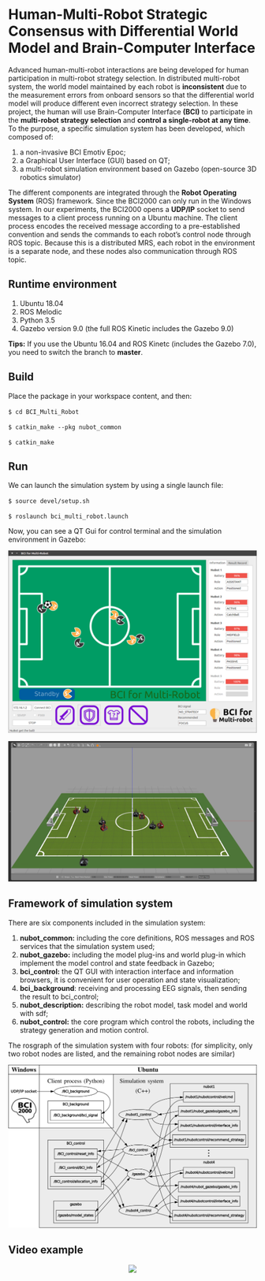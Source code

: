 # Human-Multi-Robot Strategic Consensus with Differential World Model and Brain-Computer Interface
Advanced human-multi-robot interactions are being developed for human participation in multi-robot strategy selection. In distributed multi-robot system, the world model maintained by each robot is **inconsistent** due to the measurement errors from onboard sensors so that the differential world model will produce different even incorrect strategy selection. In these project, the human will use Brain-Computer Interface **(BCI)** to participate in the **multi-robot strategy selection** and **control a single-robot at any time**. To the purpose, a specific simulation system has been developed, which composed of: 

1. a non-invasive BCI Emotiv Epoc; 
2. a Graphical User Interface (GUI) based on QT;
3. a multi-robot simulation environment based on Gazebo (open-source 3D robotics simulator)

The different components are integrated through the **Robot Operating System** (ROS) framework. Since the BCI2000 can only run in the Windows system. In our experiments, the BCI2000 opens a **UDP/IP** socket to send messages to a client process running on a Ubuntu machine. The client process encodes the received message according to a pre-established convention and sends the commands to each robot’s control node through ROS topic. Because this is a distributed MRS, each robot in the environment is a separate node, and these nodes also communication through ROS topic.

## Runtime environment

1. Ubuntu 18.04
2. ROS Melodic
3. Python 3.5
4. Gazebo version 9.0 (the full ROS Kinetic includes the Gazebo 9.0)

**Tips:** If you use the Ubuntu 16.04 and ROS Kinetc (includes the Gazebo 7.0), you need to switch the branch to **master**.

## Build

Place the package in your workspace content, and then:

`$ cd BCI_Multi_Robot`

`$ catkin_make --pkg nubot_common`

`$ catkin_make`

## Run

We can launch the simulation system by using a single launch file:

`$ source devel/setup.sh`

`$ roslaunch bci_multi_robot.launch `

Now, you can see a QT Gui for control terminal and the simulation environment in Gazebo:

![](image/BCI_display.png)

![](image/Gazebo_display.png) 

## Framework of simulation system

There are six components included in the simulation system:

1. **nubot_common:**  including the core definitions, ROS messages and ROS services that the simulation system used;
2. **nubot_gazebo:** including the model plug-ins and world plug-in which implement the model control and state feedback in Gazebo;
3. **bci_control:** the QT GUI with interaction interface and information browsers, it is convenient for user operation and state visualization;
4. **bci_background**: receiving and processing EEG signals, then sending the result to bci_control;
5. **nubot_description:** describing the robot model, task model and world with sdf;
6. **nubot_control:** the core program which control the robots, including the strategy generation and motion control.

The rosgraph of the simulation system with four robots: (for simplicity, only two robot nodes are listed, and the remaining robot nodes are similar)

![](image/rosgraph.png)

## Video example

<div align=center><img src="image/video.gif"></div>

